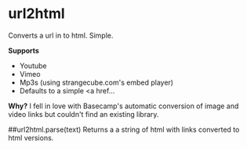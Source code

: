 url2html
========

Converts a url in to html. Simple. 

**Supports**

- Youtube
- Vimeo
- Mp3s (using strangecube.com's embed player)
- Defaults to a simple <a href...

**Why?** 
I fell in love with Basecamp's automatic conversion of image and video links but couldn't find an existing library.  
	
##url2html.parse(text)
Returns a a string of html with links converted to html versions.
	<script src="http://s3.amazonaws.com/js.icorbin.com/url2html/url2html.min.js" type="text/javascript"></script>
	<script>
        text = "Free Your Mind. http://www.youtube.com/watch?v=SKm6JIN0078 \n\n ";
        text=text+"Meet Momo. https://en.wikipedia.org/wiki/Momo_the_Monster http://www.stateofhorror.com/momo2.jpg"; 
        
        content = url2html.parse(text);
	    document.write(content);
  	</script>

##url2html.get(link)
Returns html version

    <script src="http://s3.amazonaws.com/js.icorbin.com/url2html/url2html.min.js" type="text/javascript"></script>
    <script>
        document.write(url2html.get('http://www.youtube.com/watch?v=SKm6JIN0078'));
    </script>

###Sample 
    
    Free Your Mind. http://www.youtube.com/watch?v=SKm6JIN0078 \n\n Meet Momo. https://en.wikipedia.org/wiki/Momo_the_Monster http://www.stateofhorror.com/momo2.jpg

![url2html screen](http://i.imgur.com/Jiya6LE.png)